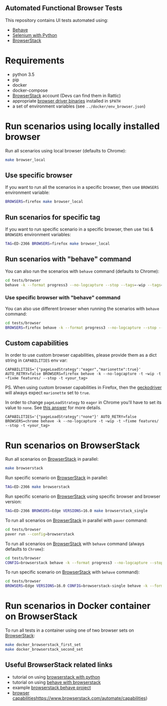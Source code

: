 Automated Functional Browser Tests
----------------------------------

This repository contains UI tests automated using:
* [Behave](https://pythonhosted.org/behave/)
* [Selenium with Python](https://selenium-python.readthedocs.io/)
* [BrowserStack](https://www.browserstack.com/automate) 


# Requirements

* python 3.5
* pip
* docker
* docker-compose
* [BrowserStack](https://www.browserstack.com/users/sign_up) account (Devs can find them in Rattic)
* appropriate [browser driver binaries](https://selenium-python.readthedocs.io/installation.html#drivers) installed in `$PATH`
* a set of environment variables (see `../docker/env_browser.json`)


# Run scenarios using locally installed browser

Run all scenarios using local browser (defaults to Chrome):  
```bash
make browser_local
```

## Use specific browser
If you want to run all the scenarios in a specific browser, then use `BROWSERS` environment variable:  
```bash
BROWSERS=firefox make browser_local
```

## Run scenarios for specific tag

If you want to run specific scenario in a specific browser, then use `TAG` & `BROWSERS` environment variables:  
```bash
TAG=ED-2366 BROWSERS=firefox make browser_local
```

## Run scenarios with "behave" command

You can also run the scenarios with `behave` command (defaults to Chrome): 
```bash
cd tests/browser
behave -k --format progress3 --no-logcapture --stop --tags=-wip --tags=-skip --tags=~fixme
```

### Use specific browser with "behave" command

You can also use different browser when running the scenarios with `behave` command:  
```bash
cd tests/browser
BROWSERS=firefox behave -k --format progress3 --no-logcapture --stop --tags=-wip --tags=-skip --tags=~fixme
```

## Custom capabilities

In order to use custom browser capabilities, please provide them as a dict string in `CAPABILITIES` env var:
```shell
CAPABILITIES='{"pageLoadStrategy":"eager","marionette":true}' AUTO_RETRY=false BROWSERS=firefox behave -k --no-logcapture -t ~wip -t ~fixme features/ --stop -t <your_tag>
```

PS. When using custom browser capabilities in Firefox, then the [geckodriver](https://github.com/mozilla/geckodriver/) will always expect `marionette` set to `true`.

In order to change `pageLoadStrategy` to `eager` in Chrome you'll have to set its value to `none`.
See [this answer](https://stackoverflow.com/a/43737358) for more details.
```shell
CAPABILITIES='{"pageLoadStrategy":"none"}' AUTO_RETRY=false BROWSERS=chrome behave -k --no-logcapture -t ~wip -t ~fixme features/ --stop -t <your_tag>
```

# Run scenarios on BrowserStack

Run all scenarios on [BrowserStack](https://www.browserstack.com/automate) in parallel:  
```bash
make browserstack
```

Run specific scenario on [BrowserStack](https://www.browserstack.com/automate) in parallel:  
```bash
TAG=ED-2366 make browserstack
```


Run specific scenario on [BrowserStack](https://www.browserstack.com/automate) using specific browser and browser version:
```bash
TAG=ED-2366 BROWSERS=Edge VERSIONS=16.0 make browserstack_single
```


To run all scenarios on [BrowserStack](https://www.browserstack.com/automate) in parallel with `paver` command:
```bash
cd tests/browser
paver run --config=browserstack
```


To run all scenarios on [BrowserStack](https://www.browserstack.com/automate) with `behave` command (always defaults to `Chrome`):   
```bash
cd tests/browser
CONFIG=browserstack behave -k --format progress3 --no-logcapture --stop --tags=-wip --tags=-skip --tags=~fixme
```


To run specific scenario on [BrowserStack](https://www.browserstack.com/automate) with `behave` command):   
```bash
cd tests/browser
BROWSERS=Edge VERSIONS=16.0 CONFIG=browserstack-single behave -k --format progress3 --no-logcapture --stop --tags=-wip --tags=-skip --tags=~fixme --tags={YOUR_TAG}
```

# Run scenarios in Docker container on BrowserStack

To run all tests in a container using one of two browser sets on [BrowserStack](https://www.browserstack.com/automate):  
```bash
make docker_browserstack_first_set
make docker_browserstack_second_set
```


## Useful BrowserStack related links

* tutorial on using [browserstack with python](https://www.browserstack.com/automate/python)
* tutorial on using [behave with browserstack](https://www.browserstack.com/automate/behave)
* example [browserstack behave project](https://github.com/browserstack/behave-browserstack)
* [browser capabilities]()https://www.browserstack.com/automate/capabilities)
